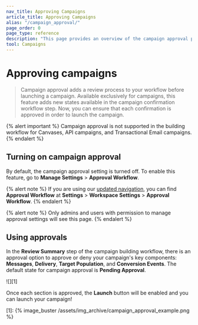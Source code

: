 ```yaml
---
nav_title: Approving Campaigns
article_title: Approving Campaigns
alias: "/campaign_approval/"
page_order: 0
page_type: reference
description: "This page provides an overview of the campaign approval process."
tool: Campaigns
---
```


# Approving campaigns

> Campaign approval adds a review process to your workflow before launching a campaign. Available exclusively for campaigns, this feature adds new states available in the campaign confirmation workflow step. Now, you can ensure that each confirmation is approved in order to launch the campaign.

{% alert important %}
Campaign approval is not supported in the building workflow for Canvases, API campaigns, and Transactional Email campaigns.
{% endalert %}

## Turning on campaign approval

By default, the campaign approval setting is turned off. To enable this feature, go to **Manage Settings** > **Approval Workflow**.

{% alert note %}
If you are using our [updated navigation]({{site.baseurl}}/navigation), you can find **Approval Workflow** at **Settings** > **Workspace Settings** > **Approval Workflow**.
{% endalert %}

{% alert note %}
Only admins and users with permission to manage approval settings will see this page.
{% endalert %}

## Using approvals

In the **Review Summary** step of the campaign building workflow, there is an approval option to approve or deny your campaign's key components: **Messages**, **Delivery**, **Target Population**, and **Conversion Events**. The default state for campaign approval is **Pending Approval**. 

![][1]

Once each section is approved, the **Launch** button will be enabled and you can launch your campaign! 

[1]: {% image_buster /assets/img_archive/campaign_approval_example.png %} 
